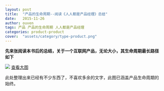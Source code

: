 ```yaml
---
layout: post
title:  "产品的生命周期--阅读《人人都是产品经理》总结"
date:   2015-11-26
author: ouven
tags: 产品 产品的生命周期 人人都是产品经理
categories: product-product
cover:  "assets/category/type-product.png"
---
```


**先来张阅读本书后的总结，关于一个互联网产品，无论大小，其生命周期最长路径如下**

![](http://7tszky.com1.z0.glb.clouddn.com/Fvy7vhQTsh8PKin2Kfi19cHhEVIN)
[查看大图](http://7tszky.com1.z0.glb.clouddn.com/Fvy7vhQTsh8PKin2Kfi19cHhEVIN)

此处整理出来已经有不少东西了，不喜欢多余的文字，此图已涵盖产品生命周期的始终。